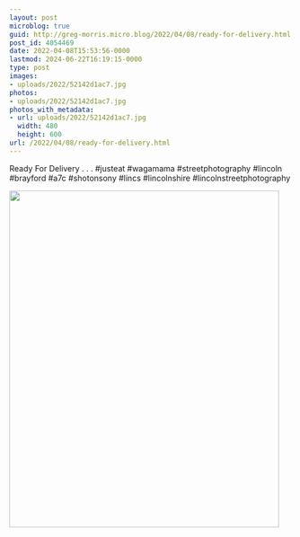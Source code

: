 ```yaml
---
layout: post
microblog: true
guid: http://greg-morris.micro.blog/2022/04/08/ready-for-delivery.html
post_id: 4054469
date: 2022-04-08T15:53:56-0000
lastmod: 2024-06-22T16:19:15-0000
type: post
images:
- uploads/2022/52142d1ac7.jpg
photos:
- uploads/2022/52142d1ac7.jpg
photos_with_metadata:
- url: uploads/2022/52142d1ac7.jpg
  width: 480
  height: 600
url: /2022/04/08/ready-for-delivery.html
---
```

Ready For Delivery
.
.
.
#justeat #wagamama #streetphotography #lincoln #brayford #a7c #shotonsony #lincs #lincolnshire #lincolnstreetphotography

<img src="uploads/2022/52142d1ac7.jpg" width="480" height="600" alt="">
